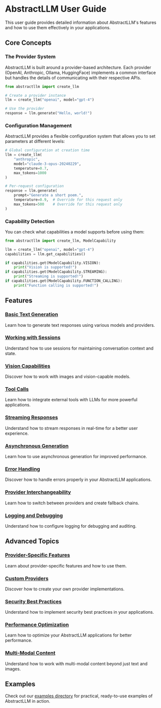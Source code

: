# AbstractLLM User Guide

This user guide provides detailed information about AbstractLLM's features and how to use them effectively in your applications.

## Core Concepts

### The Provider System

AbstractLLM is built around a provider-based architecture. Each provider (OpenAI, Anthropic, Ollama, HuggingFace) implements a common interface but handles the details of communicating with their respective APIs.

```python
from abstractllm import create_llm

# Create a provider instance
llm = create_llm("openai", model="gpt-4")

# Use the provider
response = llm.generate("Hello, world!")
```

### Configuration Management

AbstractLLM provides a flexible configuration system that allows you to set parameters at different levels:

```python
# Global configuration at creation time
llm = create_llm(
    "anthropic", 
    model="claude-3-opus-20240229",
    temperature=0.7,
    max_tokens=1000
)

# Per-request configuration
response = llm.generate(
    prompt="Generate a short poem.",
    temperature=0.9,  # Override for this request only
    max_tokens=500    # Override for this request only
)
```

### Capability Detection

You can check what capabilities a model supports before using them:

```python
from abstractllm import create_llm, ModelCapability

llm = create_llm("openai", model="gpt-4")
capabilities = llm.get_capabilities()

if capabilities.get(ModelCapability.VISION):
    print("Vision is supported!")
if capabilities.get(ModelCapability.STREAMING):
    print("Streaming is supported!")
if capabilities.get(ModelCapability.FUNCTION_CALLING):
    print("Function calling is supported!")
```

## Features

### [Basic Text Generation](basic-generation.md)

Learn how to generate text responses using various models and providers.

### [Working with Sessions](sessions.md)

Understand how to use sessions for maintaining conversation context and state.

### [Vision Capabilities](vision.md)

Discover how to work with images and vision-capable models.

### [Tool Calls](tools.md)

Learn how to integrate external tools with LLMs for more powerful applications.

### [Streaming Responses](streaming.md)

Understand how to stream responses in real-time for a better user experience.

### [Asynchronous Generation](async.md)

Learn how to use asynchronous generation for improved performance.

### [Error Handling](error-handling.md)

Discover how to handle errors properly in your AbstractLLM applications.

### [Provider Interchangeability](interchangeability.md)

Learn how to switch between providers and create fallback chains.

### [Logging and Debugging](logging.md)

Understand how to configure logging for debugging and auditing.

## Advanced Topics

### [Provider-Specific Features](provider-specific.md)

Learn about provider-specific features and how to use them.

### [Custom Providers](custom-providers.md)

Discover how to create your own provider implementations.

### [Security Best Practices](security.md)

Understand how to implement security best practices in your applications.

### [Performance Optimization](performance.md)

Learn how to optimize your AbstractLLM applications for better performance.

### [Multi-Modal Content](multimodal.md)

Understand how to work with multi-modal content beyond just text and images.

## Examples

Check out our [examples directory](../examples/index.md) for practical, ready-to-use examples of AbstractLLM in action. 